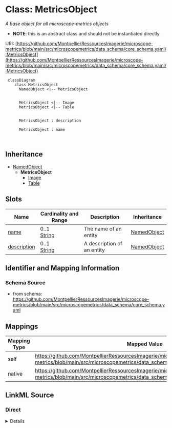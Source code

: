 # Class: MetricsObject


_A base object for all microscope-metrics objects_




* __NOTE__: this is an abstract class and should not be instantiated directly


URI: [https://github.com/MontpellierRessourcesImagerie/microscope-metrics/blob/main/src/microscopemetrics/data_schema/core_schema.yaml/:MetricsObject](https://github.com/MontpellierRessourcesImagerie/microscope-metrics/blob/main/src/microscopemetrics/data_schema/core_schema.yaml/:MetricsObject)




```mermaid
 classDiagram
    class MetricsObject
      NamedObject <|-- MetricsObject
      

      MetricsObject <|-- Image
      MetricsObject <|-- Table
      
      
      MetricsObject : description
        
      MetricsObject : name
        
      
```





## Inheritance
* [NamedObject](NamedObject.md)
    * **MetricsObject**
        * [Image](Image.md)
        * [Table](Table.md)



## Slots

| Name | Cardinality and Range | Description | Inheritance |
| ---  | --- | --- | --- |
| [name](name.md) | 0..1 <br/> [String](String.md) | The name of an entity | [NamedObject](NamedObject.md) |
| [description](description.md) | 0..1 <br/> [String](String.md) | A description of an entity | [NamedObject](NamedObject.md) |









## Identifier and Mapping Information







### Schema Source


* from schema: https://github.com/MontpellierRessourcesImagerie/microscope-metrics/blob/main/src/microscopemetrics/data_schema/core_schema.yaml





## Mappings

| Mapping Type | Mapped Value |
| ---  | ---  |
| self | https://github.com/MontpellierRessourcesImagerie/microscope-metrics/blob/main/src/microscopemetrics/data_schema/core_schema.yaml/:MetricsObject |
| native | https://github.com/MontpellierRessourcesImagerie/microscope-metrics/blob/main/src/microscopemetrics/data_schema/core_schema.yaml/:MetricsObject |





## LinkML Source

<!-- TODO: investigate https://stackoverflow.com/questions/37606292/how-to-create-tabbed-code-blocks-in-mkdocs-or-sphinx -->

### Direct

<details>
```yaml
name: MetricsObject
description: A base object for all microscope-metrics objects
from_schema: https://github.com/MontpellierRessourcesImagerie/microscope-metrics/blob/main/src/microscopemetrics/data_schema/core_schema.yaml
is_a: NamedObject
abstract: true

```
</details>

### Induced

<details>
```yaml
name: MetricsObject
description: A base object for all microscope-metrics objects
from_schema: https://github.com/MontpellierRessourcesImagerie/microscope-metrics/blob/main/src/microscopemetrics/data_schema/core_schema.yaml
is_a: NamedObject
abstract: true
attributes:
  name:
    name: name
    description: The name of an entity
    from_schema: https://github.com/MontpellierRessourcesImagerie/microscope-metrics/blob/main/src/microscopemetrics/data_schema/core_schema.yaml
    rank: 1000
    multivalued: false
    alias: name
    owner: MetricsObject
    domain_of:
    - NamedObject
    - Experimenter
    - Column
    range: string
    required: false
  description:
    name: description
    description: A description of an entity
    from_schema: https://github.com/MontpellierRessourcesImagerie/microscope-metrics/blob/main/src/microscopemetrics/data_schema/core_schema.yaml
    rank: 1000
    multivalued: false
    alias: description
    owner: MetricsObject
    domain_of:
    - NamedObject
    - roi
    - Tag
    range: string

```
</details>
